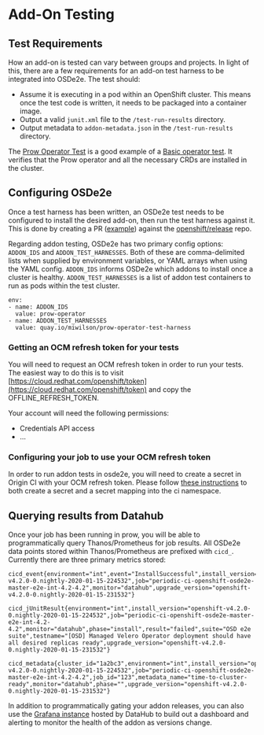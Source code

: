 # **Add-On Testing**


## **Test Requirements**

How an add-on is tested can vary between groups and projects. In light of this, there are a few requirements for an add-on test harness to be integrated into OSDe2e. The test should:



*   Assume it is executing in a pod within an OpenShift cluster. This means once the test code is written, it needs to be packaged into a container image.
*   Output a valid `junit.xml` file to the `/test-run-results` directory.
*   Output metadata to `addon-metadata.json` in the `/test-run-results` directory.

The [Prow Operator Test](https://github.com/meowfaceman/prow-operator-test-harness) is a good example of a [Basic operator test](https://github.com/openshift/osde2e#operator-testing). It verifies that the Prow operator and all the necessary CRDs are installed in the cluster. 


## **Configuring OSDe2e**

Once a test harness has been written, an OSDe2e test needs to be configured to install the desired add-on, then run the test harness against it. This is done by creating a PR ([example](https://github.com/openshift/release/pull/6721/files)) against the [openshift/release](https://github.com/openshift/release) repo. 

Regarding addon testing, OSDe2e has two primary config options: `ADDON_IDS` and `ADDON_TEST_HARNESSES`. Both of these are comma-delimited lists when supplied by environment variables, or YAML arrays when using the YAML config. `ADDON_IDS` informs OSDe2e which addons to install once a cluster is healthy. `ADDON_TEST_HARNESSES` is a list of addon test containers to run as pods within the test cluster. 

```
env:
- name: ADDON_IDS
  value: prow-operator
- name: ADDON_TEST_HARNESSES
  value: quay.io/miwilson/prow-operator-test-harness
```

### **Getting an OCM refresh token for your tests**

You will need to request an OCM refresh token in order to run your tests. The easiest way to do this is to visit [https://cloud.redhat.com/openshift/token](https://cloud.redhat.com/openshift/token) and copy the OFFLINE_REFRESH_TOKEN. 

Your account will need the following permissions:

*   Credentials API access
*   ...

### **Configuring your job to use your OCM refresh token**

In order to run addon tests in osde2e, you will need to create a secret in Origin CI with your OCM refresh token. Please follow [these instructions](https://github.com/openshift/release/blob/e877df16a32be22b60a62b6313ef3e0fe2e9256b/core-services/secret-mirroring/README.md) to both create a secret and a secret mapping into the ci namespace.

## **Querying results from Datahub**

Once your job has been running in prow, you will be able to programmatically query Thanos/Prometheus for job results. All OSDe2e data points stored within Thanos/Prometheus are prefixed with `cicd_`. Currently there are three primary metrics stored:

```
cicd_event{environment="int",event="InstallSuccessful",install_version="openshift-v4.2.0-0.nightly-2020-01-15-224532",job="periodic-ci-openshift-osde2e-master-e2e-int-4.2-4.2",monitor="datahub",upgrade_version="openshift-v4.2.0-0.nightly-2020-01-15-231532"}

cicd_jUnitResult{environment="int",install_version="openshift-v4.2.0-0.nightly-2020-01-15-224532",job="periodic-ci-openshift-osde2e-master-e2e-int-4.2-4.2",monitor="datahub",phase="install",result="failed",suite="OSD e2e suite",testname="[OSD] Managed Velero Operator deployment should have all desired replicas ready",upgrade_version="openshift-v4.2.0-0.nightly-2020-01-15-231532"}

cicd_metadata{cluster_id="1a2bc3",environment="int",install_version="openshift-v4.2.0-0.nightly-2020-01-15-224532",job="periodic-ci-openshift-osde2e-master-e2e-int-4.2-4.2",job_id="123",metadata_name="time-to-cluster-ready",monitor="datahub",phase="",upgrade_version="openshift-v4.2.0-0.nightly-2020-01-15-231532"}
```

In addition to programmatically gating your addon releases, you can also use the [Grafana instance](https://grafana.datahub.redhat.com/) hosted by DataHub to build out a dashboard and alerting to monitor the health of the addon as versions change.
